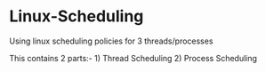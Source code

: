 # Linux-Scheduling
Using linux scheduling policies for 3 threads/processes

This contains 2 parts:- 1) Thread Scheduling   2) Process Scheduling
